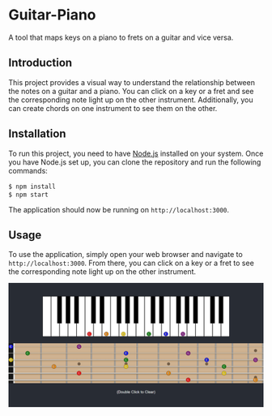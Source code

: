 # Guitar-Piano

A tool that maps keys on a piano to frets on a guitar and vice versa.

## Introduction

This project provides a visual way to understand the relationship between the notes on a guitar and a piano. You can click on a key or a fret and see the corresponding note light up on the other instrument. Additionally, you can create chords on one instrument to see them on the other.

## Installation

To run this project, you need to have [Node.js](https://nodejs.org/en/download/) installed on your system. Once you have Node.js set up, you can clone the repository and run the following commands:

```
$ npm install
$ npm start
``` 

The application should now be running on `http://localhost:3000`.

## Usage

To use the application, simply open your web browser and navigate to `http://localhost:3000`. From there, you can click on a key or a fret to see the corresponding note light up on the other instrument.

![](public\guitar-piano.png)
